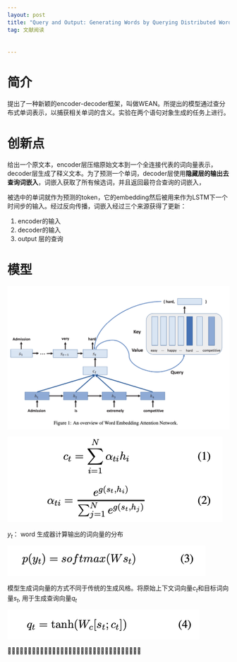 ```yaml
---
layout: post
title: "Query and Output: Generating Words by Querying Distributed Word Representations for Paraphrase Generation"
tag: 文献阅读


---
```


# 简介

提出了一种新颖的encoder-decoder框架，叫做WEAN。所提出的模型通过查分布式单词表示，以捕获相关单词的含义。实验在两个语句对象生成的任务上进行。





# **创新点**

给出一个原文本，encoder层压缩原始文本到一个全连接代表的词向量表示，decoder层生成了释义文本。为了预测一个单词，decoder层使用**隐藏层的输出去查询词嵌入**，词嵌入获取了所有候选词，并且返回最符合查询的词嵌入，

被选中的单词就作为预测的token，它的embedding然后被用来作为LSTM下一个时间步的输入。经过反向传播，词嵌入经过三个来源获得了更新：

1. encoder的输入
2. decoder的输入
3. output 层的查询

# **模型**

![image-20191219163349363](../yaolinxia.github.io/img/image-20191219163349363.png)

![image-20191219164445957](../yaolinxia.github.io/img/image-20191219164445957.png)

$y_t：$  word 生成器计算输出的词向量的分布

![image-20191219170917393](../yaolinxia.github.io/img/image-20191219170917393.png)

模型生成词向量的方式不同于传统的生成风格。将原始上下文词向量$c_t$和目标词向量$s_t$, 用于生成查询向量$q_t$

![image-20191219185855932](../yaolinxia.github.io/img/image-20191219185855932.png)



